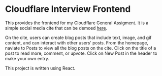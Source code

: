 # Cloudflare Interview Frontend

This provides the frontend for my Cloudflare General Assigment. It is a simple social media cite that can be demoed [here](https://13354f5e.cloudflare-interview-frontend.pages.dev/). 

On the cite, users can create blog posts that include text, image, and gif content, and can interact with other users' posts. From the homepage, naviate to Posts to view all the blog posts on the cite. Click on the title of a post to read more, comment, or upvote. Click on New Post in the header to make your own entry.

This project is written using React.
